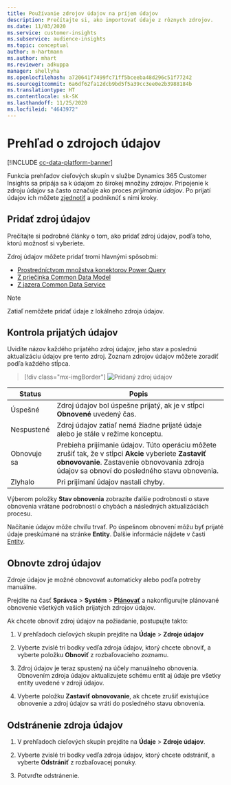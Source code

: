 ```yaml
---
title: Používanie zdrojov údajov na príjem údajov
description: Prečítajte si, ako importovať údaje z rôznych zdrojov.
ms.date: 11/03/2020
ms.service: customer-insights
ms.subservice: audience-insights
ms.topic: conceptual
author: m-hartmann
ms.author: mhart
ms.reviewer: adkuppa
manager: shellyha
ms.openlocfilehash: a720641f7499fc71ff5bceeba48d296c51f77242
ms.sourcegitcommit: 6a6df62fa12dcb9bd5f5a39cc3ee0e2b3988184b
ms.translationtype: HT
ms.contentlocale: sk-SK
ms.lasthandoff: 11/25/2020
ms.locfileid: "4643972"
---
```

# <a name="overview-about-data-sources"></a>Prehľad o zdrojoch údajov

[!INCLUDE [cc-data-platform-banner](../includes/cc-data-platform-banner.md)]

Funkcia prehľadov cieľových skupín v službe Dynamics 365 Customer Insights sa pripája sa k údajom zo širokej množiny zdrojov. Pripojenie k zdroju údajov sa často označuje ako proces *prijímania údajov*. Po prijatí údajov ich môžete [zjednotiť](data-unification.md) a podniknúť s nimi kroky.

## <a name="add-a-data-source"></a>Pridať zdroj údajov

Prečítajte si podrobné články o tom, ako pridať zdroj údajov, podľa toho, ktorú možnosť si vyberiete.

Zdroj údajov môžete pridať tromi hlavnými spôsobmi:

- [Prostredníctvom množstva konektorov Power Query](connect-power-query.md)
- [Z priečinka Common Data Model](connect-common-data-model.md)
- [Z jazera Common Data Service](connect-common-data-service-lake.md)

> [!NOTE]
> Zatiaľ nemôžete pridať údaje z lokálneho zdroja údajov.

## <a name="review-ingested-data"></a>Kontrola prijatých údajov

Uvidíte názov každého prijatého zdroj údajov, jeho stav a poslednú aktualizáciu údajov pre tento zdroj. Zoznam zdrojov údajov môžete zoradiť podľa každého stĺpca.

> [!div class="mx-imgBorder"]
> ![Pridaný zdroj údajov](media/configure-data-datasource-added.png "Pridaný zdroj údajov")

|Status  |Popis  |
|---------|---------|
|Úspešné   |Zdroj údajov bol úspešne prijatý, ak je v stĺpci **Obnovené** uvedený čas.
|Nespustené   |Zdroj údajov zatiaľ nemá žiadne prijaté údaje alebo je stále v režime konceptu.         |
|Obnovuje sa    |Prebieha prijímanie údajov. Túto operáciu môžete zrušiť tak, že v stĺpci **Akcie** vyberiete **Zastaviť obnovovanie**. Zastavenie obnovovania zdroja údajov sa obnoví do posledného stavu obnovenia.       |
|Zlyhalo     |Pri prijímaní údajov nastali chyby.         |

Výberom položky **Stav obnovenia** zobrazíte ďalšie podrobnosti o stave obnovenia vrátane podrobností o chybách a následných aktualizáciách procesu.

Načítanie údajov môže chvíľu trvať. Po úspešnom obnovení môžu byť prijaté údaje preskúmané na stránke **Entity**. Ďalšie informácie nájdete v časti [Entity](entities.md).

## <a name="refresh-a-data-source"></a>Obnovte zdroj údajov

Zdroje údajov je možné obnovovať automaticky alebo podľa potreby manuálne. 

Prejdite na časť **Správca** > **Systém** > [**Plánovať**](system.md#schedule-tab) a nakonfigurujte plánované obnovenie všetkých vašich prijatých zdrojov údajov.

Ak chcete obnoviť zdroj údajov na požiadanie, postupujte takto:

1. V prehľadoch cieľových skupín prejdite na **Údaje** > **Zdroje údajov**

2. Vyberte zvislé tri bodky vedľa zdroja údajov, ktorý chcete obnoviť, a vyberte položku **Obnoviť** z rozbaľovacieho zoznamu.

3. Zdroj údajov je teraz spustený na účely manuálneho obnovenia. Obnovením zdroja údajov aktualizujete schému entít aj údaje pre všetky entity uvedené v zdroji údajov.

4. Vyberte položku **Zastaviť obnovovanie**, ak chcete zrušiť existujúce obnovenie a zdroj údajov sa vráti do posledného stavu obnovenia.

## <a name="delete-a-data-source"></a>Odstránenie zdroja údajov

1. V prehľadoch cieľových skupín prejdite na **Údaje** > **Zdroje údajov**.

2. Vyberte zvislé tri bodky vedľa zdroja údajov, ktorý chcete odstrániť, a vyberte **Odstrániť** z rozbaľovacej ponuky.

3. Potvrďte odstránenie.
